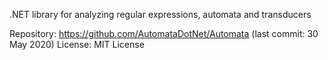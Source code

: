 .NET library for analyzing regular expressions, automata and transducers

Repository: https://github.com/AutomataDotNet/Automata (last commit: 30 May 2020)
License: MIT License
